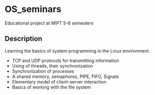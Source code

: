 # OS_seminars
Educational project at MIPT 5-6 semesters

## Description

Learning the basics of system programming in the Linux environment.

- TCP and UDP protocols for transmitting information
- Using of threads, their synchronization
- Synchronization of processes
- A shared memory, semaphores, PIPE, FIFO, Signals
- Elementary model of client-server interaction
- Basics of working with the file system
